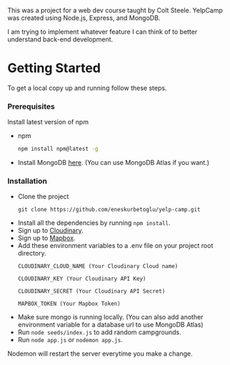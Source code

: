 This was a project for a web dev course taught by Colt Steele.
YelpCamp was created using Node.js, Express, and MongoDB.

I am trying to implement whatever feature I can think of to better understand back-end development.


# Getting Started

To get a local copy up and running follow these steps.

### Prerequisites

Install latest version of npm

- npm
  ```sh
  npm install npm@latest -g
  ```
- Install MongoDB [here](https://docs.mongodb.com/manual/administration/install-community/). (You can use MongoDB Atlas if you want.)

### Installation
- Clone the project
  ```
  git clone https://github.com/eneskurbetoglu/yelp-camp.git
  ```
- Install all the dependencies by running `npm install`.
- Sign up to [Cloudinary](https://cloudinary.com).
- Sign up to [Mapbox](https://www.mapbox.com).
- Add these environment variables to a .env file on your project root directory.
  ```
  CLOUDINARY_CLOUD_NAME (Your Cloudinary Cloud name)
  ```
  ```
  CLOUDINARY_KEY (Your Cloudinary API Key)
  ```
  ```
  CLOUDINARY_SECRET (Your Cloudinary API Secret)
  ```
  ```
  MAPBOX_TOKEN (Your Mapbox Token)
  ```
- Make sure mongo is running locally. (You can also add another environment variable for a database url to use MongoDB Atlas)
- Run `node seeds/index.js` to add random campgrounds.
- Run `node app.js` or `nodemon app.js`.

Nodemon will restart the server everytime you make a change.
